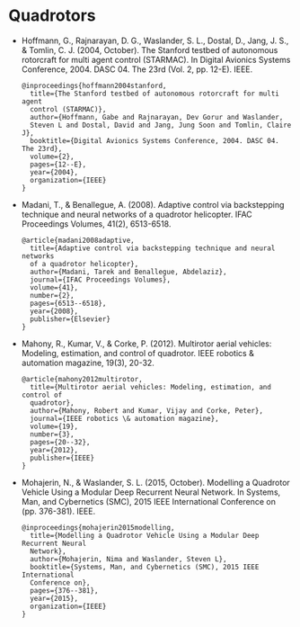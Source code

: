 # Quadrotors

- Hoffmann, G., Rajnarayan, D. G., Waslander, S. L., Dostal, D., Jang, 
  J. S., & Tomlin, C. J. (2004, October). The Stanford testbed of autonomous 
  rotorcraft for multi agent control (STARMAC). In Digital Avionics Systems 
  Conference, 2004. DASC 04. The 23rd (Vol. 2, pp. 12-E). IEEE.

  ```
  @inproceedings{hoffmann2004stanford,
    title={The Stanford testbed of autonomous rotorcraft for multi agent 
    control (STARMAC)},
    author={Hoffmann, Gabe and Rajnarayan, Dev Gorur and Waslander, 
    Steven L and Dostal, David and Jang, Jung Soon and Tomlin, Claire J},
    booktitle={Digital Avionics Systems Conference, 2004. DASC 04. The 23rd},
    volume={2},
    pages={12--E},
    year={2004},
    organization={IEEE}
  }
  ```

- Madani, T., & Benallegue, A. (2008). Adaptive control via backstepping 
  technique and neural networks of a quadrotor helicopter. IFAC Proceedings 
  Volumes, 41(2), 6513-6518.

  ```
  @article{madani2008adaptive,
    title={Adaptive control via backstepping technique and neural networks 
    of a quadrotor helicopter},
    author={Madani, Tarek and Benallegue, Abdelaziz},
    journal={IFAC Proceedings Volumes},
    volume={41},
    number={2},
    pages={6513--6518},
    year={2008},
    publisher={Elsevier}
  }
  ```

- Mahony, R., Kumar, V., & Corke, P. (2012). Multirotor aerial vehicles:
  Modeling, estimation, and control of quadrotor. IEEE robotics & automation
  magazine, 19(3), 20-32.
  
  ```
  @article{mahony2012multirotor,
    title={Multirotor aerial vehicles: Modeling, estimation, and control of
    quadrotor},
    author={Mahony, Robert and Kumar, Vijay and Corke, Peter},
    journal={IEEE robotics \& automation magazine},
    volume={19},
    number={3},
    pages={20--32},
    year={2012},
    publisher={IEEE}
  }
  ```
  
- Mohajerin, N., & Waslander, S. L. (2015, October). Modelling a Quadrotor
  Vehicle Using a Modular Deep Recurrent Neural Network. In Systems, Man, and
  Cybernetics (SMC), 2015 IEEE International Conference on (pp. 376-381). IEEE.

  ```
  @inproceedings{mohajerin2015modelling,
    title={Modelling a Quadrotor Vehicle Using a Modular Deep Recurrent Neural
    Network},
    author={Mohajerin, Nima and Waslander, Steven L},
    booktitle={Systems, Man, and Cybernetics (SMC), 2015 IEEE International
    Conference on},
    pages={376--381},
    year={2015},
    organization={IEEE}
  }
  ```
  
  
